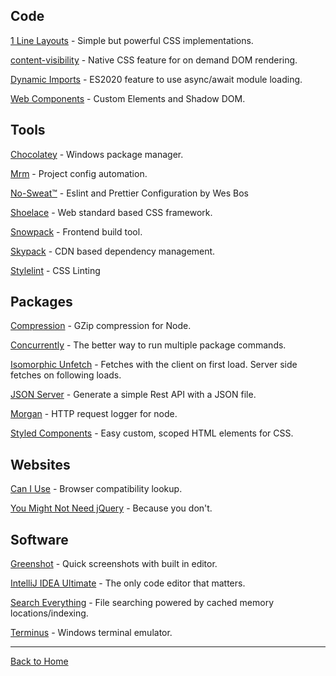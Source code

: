 ## Code

[1 Line Layouts](https://1linelayouts.glitch.me/) - Simple but powerful CSS implementations.

[content-visibility](https://caniuse.com/css-content-visibility) - Native CSS feature for on demand DOM rendering.

[Dynamic Imports](https://caniuse.com/es6-module-dynamic-import) - ES2020 feature to use async/await module loading.

[Web Components](https://developers.google.com/web/fundamentals/web-components) - Custom Elements and Shadow DOM.

## Tools

[Chocolatey](https://chocolatey.org/) - Windows package manager.

[Mrm](https://mrm.js.org/) - Project config automation.

[No-Sweat™](https://github.com/wesbos/eslint-config-wesbos) - Eslint and Prettier Configuration by Wes Bos

[Shoelace](https://shoelace.style/) - Web standard based CSS framework.

[Snowpack](https://www.snowpack.dev/) - Frontend build tool.

[Skypack](https://www.skypack.dev/) - CDN based dependency management.

[Stylelint](https://stylelint.io/) - CSS Linting

## Packages

[Compression](https://github.com/expressjs/compression) - GZip compression for Node.

[Concurrently](https://github.com/kimmobrunfeldt/concurrently#readme) - The better way to run multiple package commands.

[Isomorphic Unfetch](https://www.skypack.dev/npm/isomorphic-unfetch) - Fetches with the client on first load. Server side fetches on following loads.

[JSON Server](https://github.com/typicode/json-server) - Generate a simple Rest API with a JSON file.

[Morgan](https://github.com/expressjs/morgan) - HTTP request logger for node.

[Styled Components](https://styled-components.com/) - Easy custom, scoped HTML elements for CSS.

## Websites

[Can I Use](https://caniuse.com/) - Browser compatibility lookup.

[You Might Not Need jQuery](http://youmightnotneedjquery.com/) - Because you don't.

## Software

[Greenshot](https://getgreenshot.org/) - Quick screenshots with built in editor.

[IntelliJ IDEA Ultimate](https://www.jetbrains.com/idea/) - The only code editor that matters.

[Search Everything](https://www.voidtools.com/) - File searching powered by cached memory locations/indexing.

[Terminus](https://eugeny.github.io/terminus/) - Windows terminal emulator.

<hr>

[Back to Home](https://github.com/eglove)
